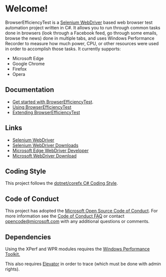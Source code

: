 # Welcome!

BrowserEfficiencyTest is a [Selenium WebDriver](http://docs.seleniumhq.org/) based web browser test automation project written in C#. It allows you to run through common tasks done in browsers (look through a Facebook feed, go through some emails, browse the news) done in multiple tabs, and uses Windows Performance Recorder to measure how much power, CPU, or other resources were used in order to accomplish those tasks. It currently supports:
* Microsoft Edge
* Google Chrome
* Firefox
* Opera

## Documentation

* [Get started with BrowserEfficiencyTest](Documentation/GetStarted.md).
* [Using BrowserEfficiencyTest](Documentation/Usage.md)
* [Extending BrowserEfficiencyTest](Documentation/Extending.md)

## Links

* [Selenium WebDriver](http://docs.seleniumhq.org/)
* [Selenium WebDriver Downloads](http://docs.seleniumhq.org/download/)
* [Microsoft Edge WebDriver Developer](https://developer.microsoft.com/en-us/microsoft-edge/platform/documentation/dev-guide/tools/webdriver/)
* [Microsoft WebDriver Download](https://developer.microsoft.com/en-us/microsoft-edge/tools/webdriver/)

## Coding Style

This project follows the [dotnet/corefx C# Coding Style](https://github.com/dotnet/corefx/blob/master/Documentation/coding-guidelines/coding-style.md).

## Code of Conduct

This project has adopted the [Microsoft Open Source Code of Conduct](https://opensource.microsoft.com/codeofconduct/). For more information see the [Code of Conduct FAQ](https://opensource.microsoft.com/codeofconduct/faq/) or contact [opencode@microsoft.com](mailto:opencode@microsoft.com) with any additional questions or comments.

## Dependencies

Using the XPerf and WPR modules requires the [Windows Performance Toolkit.](https://msdn.microsoft.com/en-us/library/windows/hardware/dn927310(v=vs.85).aspx)

This also requires [Elevator](https://github.com/MicrosoftEdge/Elevator) in order to trace (which must be done with admin rights).